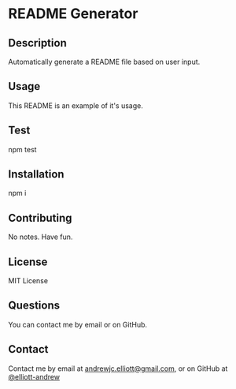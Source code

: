 # README Generator
  ## Description
  Automatically generate a README file based on user input.
  ## Usage
  This README is an example of it's usage.
  ## Test
  npm test
  ## Installation
  npm i
  ## Contributing
  No notes. Have fun.
  ## License
  MIT License
  ## Questions
  You can contact me by email or on GitHub.
  ## Contact
  Contact me by email at andrewjc.elliott@gmail.com, or on GitHub at [@elliott-andrew](https://www.github.com/elliott-andrew)
  